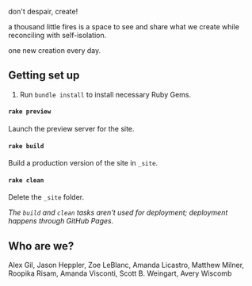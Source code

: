 don't despair, create!

a thousand little fires is a space to see and share what we create while reconciling with self-isolation.

one new creation every day.

## Getting set up

1. Run `bundle install` to install necessary Ruby Gems.

#### `rake preview`

Launch the preview server for the site. 

#### `rake build`

Build a production version of the site in `_site`.

#### `rake clean`

Delete the `_site` folder. 

*The `build` and `clean` tasks aren't used for deployment; deployment happens through GitHub Pages.*

## Who are we? 

Alex Gil, Jason Heppler, Zoe LeBlanc, Amanda Licastro, Matthew Milner, Roopika Risam, Amanda Visconti, Scott B. Weingart, Avery Wiscomb